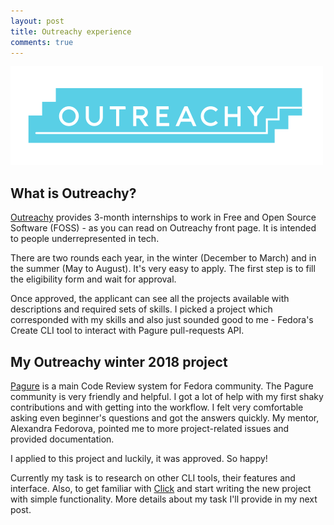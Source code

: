 ```yaml
---
layout: post
title: Outreachy experience
comments: true
---
```


![Outreachy logo](https://raw.githubusercontent.com/LenkaSeg/lenkaseg.github.io/master/images/outreachy-logo.png)

## What is Outreachy?

[Outreachy](https://www.outreachy.org/) provides 3-month internships to work in Free and 
Open Source Software (FOSS) - as you can read on Outreachy front page. It is intended to
people underrepresented in tech.

There are two rounds each year, in the winter (December to March) and in the summer (May to August). It's very easy to apply. 
The first step is to fill the eligibility form and wait for approval.

Once approved, the applicant can see all the projects available with descriptions and 
required sets of skills. I picked a project which corresponded with my skills and also 
just sounded good to me - Fedora's Create CLI tool to interact with Pagure pull-requests 
API.

## My Outreachy winter 2018 project

[Pagure](https://pagure.io/pagure) is a main Code Review system for Fedora community.
The Pagure community is very friendly and helpful. I got a lot of help with my first 
shaky contributions and with getting into the workflow. I felt very comfortable asking 
even beginner's questions and got the answers quickly. My mentor, Alexandra Fedorova, pointed 
me to more project-related issues and provided documentation.

I applied to this project and luckily, it was approved. So happy!

Currently my task is to research on other CLI tools, their features and interface. 
Also, to get familiar with [Click](https://pocoo-click.readthedocs.io/en/latest/) and 
start writing the new project with simple functionality. More details about my task I'll 
provide in my next post.


